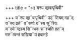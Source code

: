 +++
title = "०३ यस्य द्यावापृथिवी"

+++
य᳓स्य द्या᳓वापृथिवी᳓ पउं᳓सियम् मह᳓द्  
य᳓स्य व्रते᳓ व᳓रुणो य᳓स्य सू᳓रियः  
य᳓स्ये᳓न्द्रस्य सि᳓न्धवः स᳓श्चति व्रत᳓म्  
मरु᳓त्वन्तं सखिया᳓य हवामहे